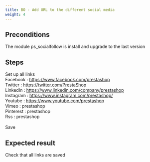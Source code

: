 ```yaml
---
title: BO - Add URL to the different social media
weight: 4
---
```


## Preconditions

The module ps_socialfollow is install and upgrade to the last version
## Steps

Set up all links<br />
Facebook : https://www.facebook.com/prestashop<br />
Twitter : https://twitter.com/PrestaShop<br />
LinkedIn : https://www.linkedin.com/company/prestashop<br />
Instagram : https://www.instagram.com/prestashop/<br />
Youtube : https://www.youtube.com/prestashop<br />
Vimeo : prestashop<br />
Pinterest : prestashop<br />
Rss : prestashop<br />
<br />
Save 

## Expected result

Check that all links are saved

